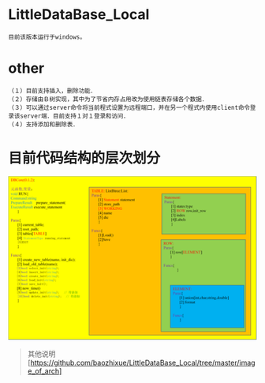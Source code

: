 # LittleDataBase_Local
    目前该版本运行于windows。
# other
    （１）目前支持插入，删除功能．
    （２）存储由Ｂ树实现，其中为了节省内存占用改为使用链表存储各个数据．
    （３）可以通过server命令将当前程式设置为远程端口，并在另一个程式内使用client命令登录该server端．目前支持１对１登录和访问．
    （４）支持添加和删除表．
    
# 目前代码结构的层次划分

![LDB](https://github.com/baozhixue/LittleDataBase_Local/blob/master/image_of_arch/0.1.2_20191229.png)
> 其他说明[https://github.com/baozhixue/LittleDataBase_Local/tree/master/image_of_arch]
